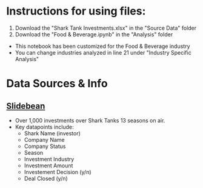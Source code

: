 # Instructions for using files:
1) Download the "Shark Tank Investments.xlsx" in the "Source Data" folder
2) Download the "Food & Beverage.ipynb" in the "Analysis" folder
  - This notebook has been customized for the Food & Beverage industry
  - You can change industries analyzed in line 21 under "Industry Specific Analysis" 

# Data Sources & Info
## [Slidebean](https://checkout.slidebean.com/product/shark-tank-report)
  - Over 1,000 investments over Shark Tanks 13 seasons on air.
  - Key datapoints include:
    - Shark Name (investor)
    - Company Name
    - Company Status
    - Season
    - Investment Industry
    - Investment Amount
    - Investement Decision (y/n)
    - Deal Closed (y/n)

